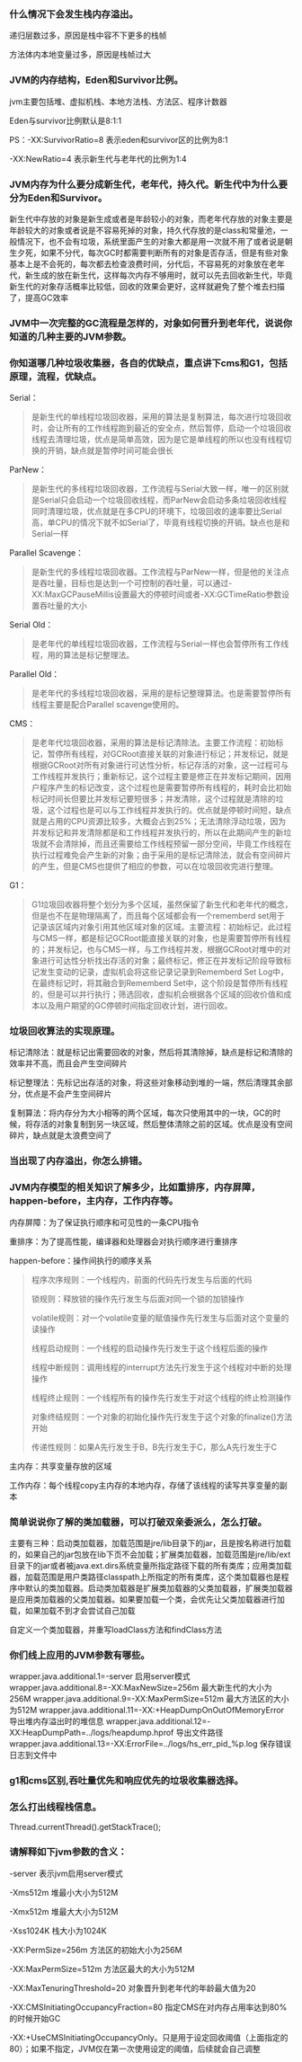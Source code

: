 ### 什么情况下会发生栈内存溢出。

递归层数过多，原因是栈中容不下更多的栈帧

方法体内本地变量过多，原因是栈帧过大

### JVM的内存结构，Eden和Survivor比例。

jvm主要包括堆、虚拟机栈、本地方法栈、方法区、程序计数器

Eden与survivor比例默认是8:1:1

PS：-XX:SurvivorRatio=8 表示eden和survivor区的比例为8:1

-XX:NewRatio=4 表示新生代与老年代的比例为1:4

### JVM内存为什么要分成新生代，老年代，持久代。新生代中为什么要分为Eden和Survivor。

新生代中存放的对象是新生成或者是年龄较小的对象，而老年代存放的对象主要是年龄较大的对象或者说是不容易死掉的对象，持久代存放的是class和常量池，一般情况下，也不会有垃圾，系统里面产生的对象大都是用一次就不用了或者说是朝生夕死，如果不分代，每次GC时都需要判断所有的对象是否存活，但是有些对象基本上是不会死的，每次都去检查浪费时间，分代后，不容易死的对象放在老年代，新生成的放在新生代，这样每次内存不够用时，就可以先去回收新生代，毕竟新生代的对象存活概率比较低，回收的效果会更好，这样就避免了整个堆去扫描了，提高GC效率

### JVM中一次完整的GC流程是怎样的，对象如何晋升到老年代，说说你知道的几种主要的JVM参数。

### 你知道哪几种垃圾收集器，各自的优缺点，重点讲下cms和G1，包括原理，流程，优缺点。

Serial：

> 是新生代的单线程垃圾回收器，采用的算法是复制算法，每次进行垃圾回收时，会让所有的工作线程跑到最近的安全点，然后暂停，启动一个垃圾回收线程去清理垃圾，优点是简单高效，因为是它是单线程的所以也没有线程切换的开销，缺点就是暂停时间可能会很长

ParNew：

> 是新生代的多线程垃圾回收器，工作流程与Serial大致一样，唯一的区别就是Serial只会启动一个垃圾回收线程，而ParNew会启动多条垃圾回收线程同时清理垃圾，优点就是在多CPU的环境下，垃圾回收的速率要比Serial高，单CPU的情况下就不如Serial了，毕竟有线程切换的开销。缺点也是和Serial一样

Parallel Scavenge：

> 是新生代的多线程垃圾回收器。工作流程与ParNew一样，但是他的关注点是吞吐量，目标也是达到一个可控制的吞吐量，可以通过-XX:MaxGCPauseMillis设置最大的停顿时间或者-XX:GCTimeRatio参数设置吞吐量的大小

Serial Old：

> 是老年代的单线程垃圾回收器，工作流程与Serial一样也会暂停所有工作线程，用的算法是标记整理法。

Parallel Old：

> 是老年代的多线程垃圾回收器，采用的是标记整理算法。也是需要暂停所有线程主要是配合Parallel scavenge使用的。

CMS：

> 是老年代垃圾回收器，采用的算法是标记清除法。主要工作流程：初始标记，暂停所有线程，对GCRoot直接关联的对象进行标记；并发标记，就是根据GCRoot对所有对象进行可达性分析，标记存活的对象，这一过程可与工作线程并发执行；重新标记，这个过程主要是修正在并发标记期间，因用户程序产生的标记改变，这个过程也是需要暂停所有线程的，耗时会比初始标记时间长但要比并发标记要短很多；并发清除，这个过程就是清除的垃圾，这个过程也是可以与工作线程并发执行的。优点就是停顿时间短，缺点就是占用的CPU资源比较多，大概会占到25%；无法清除浮动垃圾，因为并发标记和并发清除都是和工作线程并发执行的，所以在此期间产生的新垃圾就不会清除掉，而且还需要给工作线程预留一部分空间，毕竟工作线程在执行过程难免会产生新的对象；由于采用的是标记清除法，就会有空间碎片的产生，但是CMS也提供了相应的参数，可以在垃圾回收完进行整理。

G1：

> G1垃圾回收器将整个划分为多个区域，虽然保留了新生代和老年代的概念，但是也不在是物理隔离了，而且每个区域都会有一个rememberd set用于记录该区域内对象引用其他区域对象的区域。主要流程：初始标记，此过程与CMS一样，都是标记GCRoot能直接关联的对象，也是需要暂停所有线程的；并发标记，也与CMS一样，与工作线程并发，根据GCRoot对堆中的对象进行可达性分析找出存活的对象；最终标记，修正在并发标记阶段导致标记发生变动的记录，虚拟机会将这些记录记录到Rememberd Set Log中，在最终标记时，将其融合到Rememberd Set中，这个阶段是暂停所有线程的，但是可以并行执行；筛选回收，虚拟机会根据各个区域的回收价值和成本以及用户期望的GC停顿时间指定回收计划，进行回收。

### 垃圾回收算法的实现原理。

标记清除法：就是标记出需要回收的对象，然后将其清除掉，缺点是标记和清除的效率并不高，而且会产生空间碎片

标记整理法：先标记出存活的对象，将这些对象移动到堆的一端，然后清理其余部分，优点是不会产生空间碎片

复制算法：将内存分为大小相等的两个区域，每次只使用其中的一块，GC的时候，将存活的对象复制到另一块区域，然后整体清除之前的区域。优点是没有空间碎片，缺点就是太浪费空间了

### 当出现了内存溢出，你怎么排错。

### JVM内存模型的相关知识了解多少，比如重排序，内存屏障，happen-before，主内存，工作内存等。

内存屏障：为了保证执行顺序和可见性的一条CPU指令

重排序：为了提高性能，编译器和处理器会对执行顺序进行重排序

happen-before：操作间执行的顺序关系

> 程序次序规则：一个线程内，前面的代码先行发生与后面的代码
>
> 锁规则：释放锁的操作先行发生与后面对同一个锁的加锁操作
>
> volatile规则：对一个volatile变量的赋值操作先行发生与后面对这个变量的读操作
>
> 线程启动规则：一个线程的启动操作先行发生于这个线程后面的操作
>
> 线程中断规则：调用线程的interrupt方法先行发生于这个线程对中断的处理操作
>
> 线程终止规则：一个线程所有的操作先行发生于对这个线程的终止检测操作
>
> 对象终结规则：一个对象的初始化操作先行发生于这个对象的finalize()方法开始
>
> 传递性规则：如果A先行发生于B，B先行发生于C，那么A先行发生于C

主内存：共享变量存放的区域

工作内存：每个线程copy主内存的本地内存，存储了该线程的读写共享变量的副本

### 简单说说你了解的类加载器，可以打破双亲委派么，怎么打破。

主要有三种：启动类加载器，加载范围是jre/lib目录下的jar，且是按名称进行加载的，如果自己的jar包放在lib下页不会加载；扩展类加载器，加载范围是jre/lib/ext目录下的jar或者被java.ext.dirs系统变量所指定路径下载的所有类库；应用类加载器，加载范围是用户类路径classpath上所指定的所有类库，这个类加载器也是程序中默认的类加载器。启动类加载器是扩展类加载器的父类加载器，扩展类加载器是应用类加载器的父类加载器。如果要加载一个类，会优先让父类加载器进行加载，如果加载不到才会尝试自己加载

自定义一个类加载器，并重写loadClass方法和findClass方法

### 你们线上应用的JVM参数有哪些。

wrapper.java.additional.1=-server 启用server模式
wrapper.java.additional.8=-XX:MaxNewSize=256m	最大新生代的大小为256M
wrapper.java.additional.9=-XX:MaxPermSize=512m	最大方法区的大小为512M
wrapper.java.additional.11=-XX:+HeapDumpOnOutOfMemoryError 	导出堆内存溢出时的堆信息
wrapper.java.additional.12=-XX:HeapDumpPath=../logs/heapdump.hprof	导出文件路径
wrapper.java.additional.13=-XX:ErrorFile=../logs/hs_err_pid_%p.log	保存错误日志到文件中

### g1和cms区别,吞吐量优先和响应优先的垃圾收集器选择。

### 怎么打出线程栈信息。

Thread.currentThread().getStackTrace();

### 请解释如下jvm参数的含义：

-server 表示jvm启用server模式

-Xms512m 堆最小大小为512M

-Xmx512m 堆最大大小为512M

-Xss1024K 栈大小为1024K

-XX:PermSize=256m 方法区的初始大小为256M

-XX:MaxPermSize=512m 方法区最大的大小为512M

-XX:MaxTenuringThreshold=20 对象晋升到老年代的年龄最大值为20

-XX:CMSInitiatingOccupancyFraction=80 指定CMS在对内存占用率达到80%的时候开始GC

-XX:+UseCMSInitiatingOccupancyOnly。只是用于设定回收阈值（上面指定的80）；如果不指定，JVM仅在第一次使用设定的阈值，后续就会自己调整